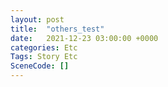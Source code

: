 ```yaml
---
layout: post
title:  "others_test"
date:   2021-12-23 03:00:00 +0000
categories: Etc
Tags: Story Etc
SceneCode: []
---
```

